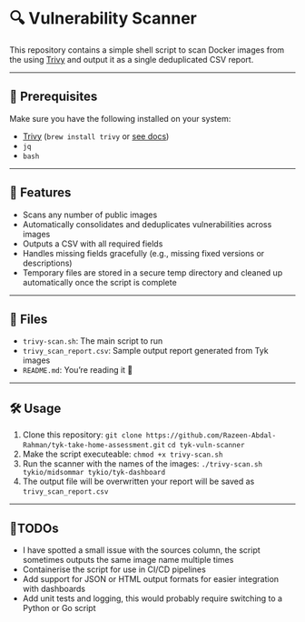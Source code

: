 # 🔍 Vulnerability Scanner

This repository contains a simple shell script to scan Docker images from the using [Trivy](https://github.com/aquasecurity/trivy) and output it as a single deduplicated CSV report.

---

## 🚨 Prerequisites

Make sure you have the following installed on your system:

- [Trivy](https://aquasecurity.github.io/trivy/) (`brew install trivy` or [see docs](https://trivy.dev/latest/getting-started/installation/))
- `jq`
- `bash`

---

## 🚀 Features

- Scans any number of public images
- Automatically consolidates and deduplicates vulnerabilities across images
- Outputs a CSV with all required fields
- Handles missing fields gracefully (e.g., missing fixed versions or descriptions)
- Temporary files are stored in a secure temp directory and cleaned up automatically once the script is complete

---

## 📂 Files

- `trivy-scan.sh`: The main script to run  
- `trivy_scan_report.csv`: Sample output report generated from Tyk images  
- `README.md`: You’re reading it 🙂

---

## 🛠️ Usage

1. Clone this repository:
   ```git clone https://github.com/Razeen-Abdal-Rahman/tyk-take-home-assessment.git```
   ```cd tyk-vuln-scanner```
2. Make the script executeable:
   ```chmod +x trivy-scan.sh```
3. Run the scanner with the names of the images:
   ```./trivy-scan.sh tykio/midsommar tykio/tyk-dashboard``` 
4. The output file will be overwritten your report will be saved as ```trivy_scan_report.csv```

---

## 📃TODOs

- I have spotted a small issue with the sources column, the script sometimes outputs the same image name multiple times
- Containerise the script for use in CI/CD pipelines
- Add support for JSON or HTML output formats for easier integration with dashboards
- Add unit tests and logging, this would probably require switching to a Python or Go script
